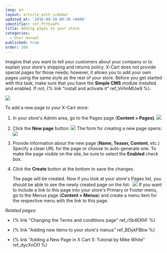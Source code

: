 ```yaml
---
lang: en
layout: article_with_sidebar
updated_at: '2016-09-30 09:38 +0400'
identifier: ref_Ptf5vaPn
title: Adding pages to your store
categories:
  - User manual
published: true
order: 160
---
```



Imagine that you want to tell your customers about your company or to explain your store's shipping and returns policy. X-Cart does not provide special pages for those needs; however, it allows you to add your own pages using the same style as the rest of your store. Before you get started with this task, make sure that you have the **Simple CMS** module installed and enabled. If not, {% link "install and activate it" ref_Vn1mMUw9 %}.

![]({{site.baseurl}}/attachments/6389804/7602616.png?effects=drop-shadow)

To add a new page to your X-Cart store:

1.  In your store's Admin area, go to the Pages page (**Content > Pages)**.
    ![]({{site.baseurl}}/attachments/6389804/8716549.png?effects=drop-shadow)

2.  Click the **New page** button:
    ![]({{site.baseurl}}/attachments/6389804/8716550.png?effects=drop-shadow)
    The form for creating a new page opens:
    ![]({{site.baseurl}}/attachments/6389804/6586462.png?effects=drop-shadow)
3.  Provide information about the new page (**Name, Teaser, Content**, etc.)
    Specify a clean URL for the page or choose to auto-generate one. To make the page visible on the site, be sure to select the **Enabled** check box.

4.  Click the **Create** button at the bottom to save the changes.

    The page will be created.
    Now if you look at your store's Pages list, you should be able to see the newly created page on the list: 
    ![]({{site.baseurl}}/attachments/6389804/8716551.png?effects=drop-shadow)
    If you want to include a link to this page into your store's Primary or Footer menu, go to the Menus page (**Content > Menus**) and create a menu item for the respective menu with the link to this page.

_Related pages:_

*   {% link "Changing the Terms and conditions page" ref_r5b4EKhF %}
*   {% link "Adding new items to your store's menus" ref_BDykFBbw %}

*   {% link "Adding a New Page in X Cart 5: Tutorial by Mike White" ref_dycXnOI1 %}



